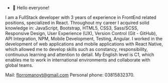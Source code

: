 - 👋 Hello everyone! 

I am a FullStack developer with 3 years of experience in FrontEnd related positions, specialized in React. Throughout my career I acquired solid knowledge in: JavaScript, Bootstrap, HTML5, CSS3, Sass/SCSS, Responsive Design, User Experience (UX), Version Control (Git - GitHub), API Integration, NPM, Mobile Development, Testing, Angular. I worked in the development of web applications and mobile applications with React Native, which allowed me to develop skills such as constancy, responsibility, continuous learning and attention to detail. My English level is C1, which enables me to work in international environments and collaborate with global teams.

Mail: florromanoyt@gmail.com
Personal phone: 03815832370.
